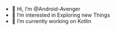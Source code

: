 - 👋 Hi, I’m @Android-Avenger
- 👀 I’m interested in Exploring new Things
- 🌱 I’m currently working on Kotlin
